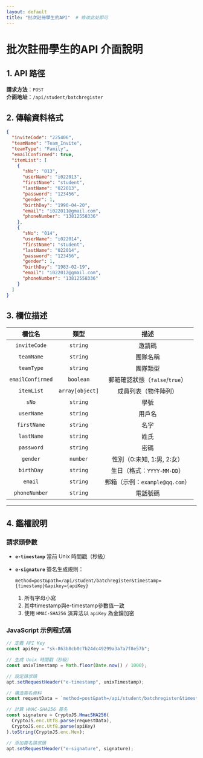 ```yaml
---
layout: default
title: "批次註冊學生的API"  # 修改此处即可
---
```

# 批次註冊學生的API 介面說明

## 1. API 路徑
**請求方法**：`POST`  
**介面地址**：`/api/student/batchregister`



## 2. 傳輸資料格式
```json
{
  "inviteCode": "225406",
  "teamName": "Team_Invite",
  "teamType": "Family",
  "emailConfirmed": true,
  "itemList": [
    {
      "sNo": "013",
      "userName": "i022013",
      "firstName": "student",
      "lastName": "022013",
      "password": "123456",
      "gender": 1,
      "birthDay": "1990-04-20",
      "email": "i022011@gmail.com",
      "phoneNumber": "13812558336"
    },
    {
      "sNo": "014",
      "userName": "i022014",
      "firstName": "student",
      "lastName": "022014",
      "password": "123456",
      "gender": 1,
      "birthDay": "1983-02-19",
      "email": "i022012@gmail.com",
      "phoneNumber": "13812558336"
    }
  ]
}
```

## 3. 欄位描述

|      欄位名      |      類型       |              描述              |
| :--------------: | :-------------: | :----------------------------: |
|   `inviteCode`   |    `string`     |             邀請碼             |
|    `teamName`    |    `string`     |            團隊名稱            |
|    `teamType`    |    `string`     |            團隊類型            |
| `emailConfirmed` |    `boolean`    | 郵箱確認狀態（`false`/`true`） |
|    `itemList`    | `array[object]` |      成員列表（物件陣列）      |
|      `sNo`       |    `string`     |              學號              |
|    `userName`    |    `string`     |             用戶名             |
|   `firstName`    |    `string`     |              名字              |
|    `lastName`    |    `string`     |              姓氏              |
|    `password`    |    `string`     |              密碼              |
|     `gender`     |    `number`     |   性別（0:未知, 1:男, 2:女）   |
|    `birthDay`    |    `string`     |   生日（格式：`YYYY-MM-DD`）   |
|     `email`      |    `string`     | 郵箱（示例：`example@qq.com`） |
|  `phoneNumber`   |    `string`     |            電話號碼            |

------

## 4. 鑑權說明

### 請求頭參數

- **`e-timestamp`**
  當前 Unix 時間戳（秒級）

- **`e-signature`**
  簽名生成規則：

  ```text
  method=post&path=/api/student/batchregister&timestamp={timestamp}&apikey={apiKey}
  ```

  1. 所有字母小寫
  2. 其中timestamp與e-timestamp參數值一致
  3. 使用 `HMAC-SHA256` 演算法以 `apiKey` 為金鑰加密

### JavaScript 示例程式碼

```javascript
// 定義 API Key
const apiKey = "sk-863b8cb0c7b24dc49299a3a7a7f8e57b";

// 生成 Unix 時間戳（秒級）
const unixTimestamp = Math.floor(Date.now() / 1000);

// 設定請求頭
apt.setRequestHeader("e-timestamp", unixTimestamp);

// 構造簽名資料
const requestData = `method=post&path=/api/student/batchregister&timestamp=${unixTimestamp}&apikey=${apiKey}`.toLowerCase();

// 計算 HMAC-SHA256 簽名
const signature = CryptoJS.HmacSHA256(
  CryptoJS.enc.Utf8.parse(requestData),
  CryptoJS.enc.Utf8.parse(apiKey)
).toString(CryptoJS.enc.Hex);

// 添加簽名請求頭
apt.setRequestHeader("e-signature", signature);
```